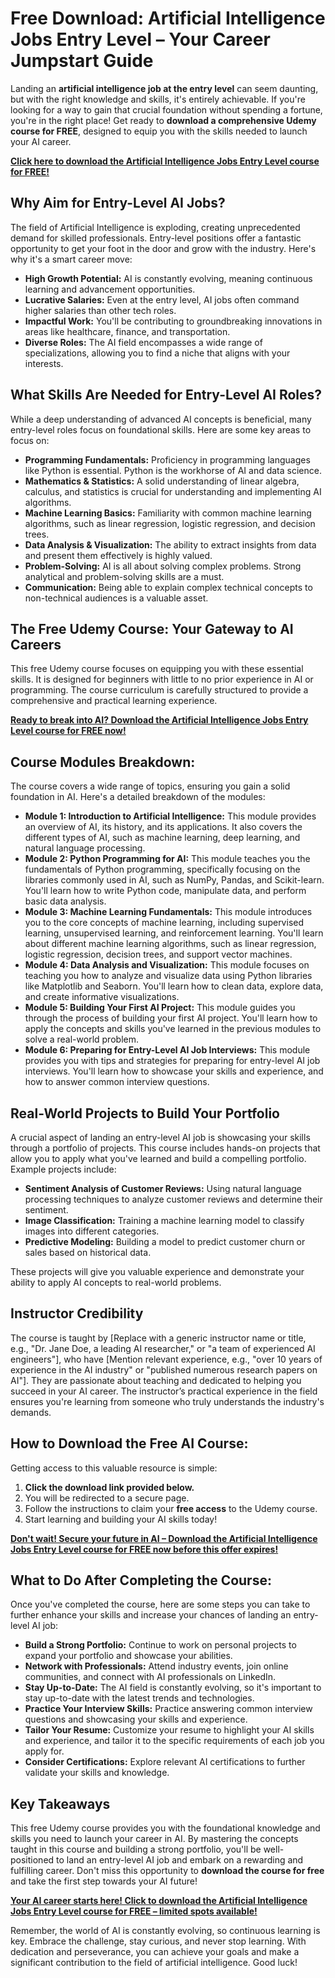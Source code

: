 # Free Download: Artificial Intelligence Jobs Entry Level – Your Career Jumpstart Guide

Landing an **artificial intelligence job at the entry level** can seem daunting, but with the right knowledge and skills, it's entirely achievable. If you're looking for a way to gain that crucial foundation without spending a fortune, you're in the right place! Get ready to **download a comprehensive Udemy course for FREE**, designed to equip you with the skills needed to launch your AI career.

[**Click here to download the Artificial Intelligence Jobs Entry Level course for FREE!**](https://udemywork.com/artificial-intelligence-jobs-entry-level)

## Why Aim for Entry-Level AI Jobs?

The field of Artificial Intelligence is exploding, creating unprecedented demand for skilled professionals. Entry-level positions offer a fantastic opportunity to get your foot in the door and grow with the industry. Here's why it's a smart career move:

*   **High Growth Potential:** AI is constantly evolving, meaning continuous learning and advancement opportunities.
*   **Lucrative Salaries:** Even at the entry level, AI jobs often command higher salaries than other tech roles.
*   **Impactful Work:** You'll be contributing to groundbreaking innovations in areas like healthcare, finance, and transportation.
*   **Diverse Roles:** The AI field encompasses a wide range of specializations, allowing you to find a niche that aligns with your interests.

## What Skills Are Needed for Entry-Level AI Roles?

While a deep understanding of advanced AI concepts is beneficial, many entry-level roles focus on foundational skills. Here are some key areas to focus on:

*   **Programming Fundamentals:** Proficiency in programming languages like Python is essential. Python is the workhorse of AI and data science.
*   **Mathematics & Statistics:** A solid understanding of linear algebra, calculus, and statistics is crucial for understanding and implementing AI algorithms.
*   **Machine Learning Basics:** Familiarity with common machine learning algorithms, such as linear regression, logistic regression, and decision trees.
*   **Data Analysis & Visualization:** The ability to extract insights from data and present them effectively is highly valued.
*   **Problem-Solving:** AI is all about solving complex problems. Strong analytical and problem-solving skills are a must.
*   **Communication:** Being able to explain complex technical concepts to non-technical audiences is a valuable asset.

## The Free Udemy Course: Your Gateway to AI Careers

This free Udemy course focuses on equipping you with these essential skills. It is designed for beginners with little to no prior experience in AI or programming. The course curriculum is carefully structured to provide a comprehensive and practical learning experience.

[**Ready to break into AI? Download the Artificial Intelligence Jobs Entry Level course for FREE now!**](https://udemywork.com/artificial-intelligence-jobs-entry-level)

## Course Modules Breakdown:

The course covers a wide range of topics, ensuring you gain a solid foundation in AI. Here's a detailed breakdown of the modules:

*   **Module 1: Introduction to Artificial Intelligence:** This module provides an overview of AI, its history, and its applications. It also covers the different types of AI, such as machine learning, deep learning, and natural language processing.
*   **Module 2: Python Programming for AI:** This module teaches you the fundamentals of Python programming, specifically focusing on the libraries commonly used in AI, such as NumPy, Pandas, and Scikit-learn. You'll learn how to write Python code, manipulate data, and perform basic data analysis.
*   **Module 3: Machine Learning Fundamentals:** This module introduces you to the core concepts of machine learning, including supervised learning, unsupervised learning, and reinforcement learning. You'll learn about different machine learning algorithms, such as linear regression, logistic regression, decision trees, and support vector machines.
*   **Module 4: Data Analysis and Visualization:** This module focuses on teaching you how to analyze and visualize data using Python libraries like Matplotlib and Seaborn. You'll learn how to clean data, explore data, and create informative visualizations.
*   **Module 5: Building Your First AI Project:** This module guides you through the process of building your first AI project. You'll learn how to apply the concepts and skills you've learned in the previous modules to solve a real-world problem.
*   **Module 6: Preparing for Entry-Level AI Job Interviews:** This module provides you with tips and strategies for preparing for entry-level AI job interviews. You'll learn how to showcase your skills and experience, and how to answer common interview questions.

## Real-World Projects to Build Your Portfolio

A crucial aspect of landing an entry-level AI job is showcasing your skills through a portfolio of projects. This course includes hands-on projects that allow you to apply what you've learned and build a compelling portfolio. Example projects include:

*   **Sentiment Analysis of Customer Reviews:** Using natural language processing techniques to analyze customer reviews and determine their sentiment.
*   **Image Classification:** Training a machine learning model to classify images into different categories.
*   **Predictive Modeling:** Building a model to predict customer churn or sales based on historical data.

These projects will give you valuable experience and demonstrate your ability to apply AI concepts to real-world problems.

## Instructor Credibility

The course is taught by [Replace with a generic instructor name or title, e.g., "Dr. Jane Doe, a leading AI researcher," or "a team of experienced AI engineers"], who have [Mention relevant experience, e.g., "over 10 years of experience in the AI industry" or "published numerous research papers on AI"]. They are passionate about teaching and dedicated to helping you succeed in your AI career. The instructor’s practical experience in the field ensures you're learning from someone who truly understands the industry's demands.

## How to Download the Free AI Course:

Getting access to this valuable resource is simple:

1.  **Click the download link provided below.**
2.  You will be redirected to a secure page.
3.  Follow the instructions to claim your **free access** to the Udemy course.
4.  Start learning and building your AI skills today!

[**Don't wait! Secure your future in AI – Download the Artificial Intelligence Jobs Entry Level course for FREE now before this offer expires!**](https://udemywork.com/artificial-intelligence-jobs-entry-level)

## What to Do After Completing the Course:

Once you've completed the course, here are some steps you can take to further enhance your skills and increase your chances of landing an entry-level AI job:

*   **Build a Strong Portfolio:** Continue to work on personal projects to expand your portfolio and showcase your abilities.
*   **Network with Professionals:** Attend industry events, join online communities, and connect with AI professionals on LinkedIn.
*   **Stay Up-to-Date:** The AI field is constantly evolving, so it's important to stay up-to-date with the latest trends and technologies.
*   **Practice Your Interview Skills:** Practice answering common interview questions and showcasing your skills and experience.
*   **Tailor Your Resume:** Customize your resume to highlight your AI skills and experience, and tailor it to the specific requirements of each job you apply for.
*   **Consider Certifications:** Explore relevant AI certifications to further validate your skills and knowledge.

## Key Takeaways

This free Udemy course provides you with the foundational knowledge and skills you need to launch your career in AI. By mastering the concepts taught in this course and building a strong portfolio, you'll be well-positioned to land an entry-level AI job and embark on a rewarding and fulfilling career. Don't miss this opportunity to **download the course for free** and take the first step towards your AI future!

[**Your AI career starts here! Click to download the Artificial Intelligence Jobs Entry Level course for FREE – limited spots available!**](https://udemywork.com/artificial-intelligence-jobs-entry-level)

Remember, the world of AI is constantly evolving, so continuous learning is key. Embrace the challenge, stay curious, and never stop learning. With dedication and perseverance, you can achieve your goals and make a significant contribution to the field of artificial intelligence. Good luck!
